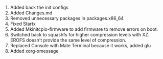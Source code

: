 1. Added back the init configs
2. Added Changes.md
3. Removed unnecessary packages in packages.x86_64
4. Fixed Startx
5. Added Mkinitcpio-firmware to add firmware to remove errors on boot.  
6. Switched back to squashfs for higher compression levels with XZ. EROFS doesn't provide the same level of compression.
7. Replaced Console with Mate Terminal because it works, added glu
8. Added xorg-xmessage
